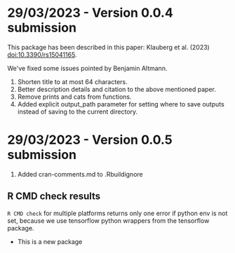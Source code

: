 # 29/03/2023 - Version 0.0.4 submission

This package has been described in this paper: Klauberg et al. (2023) <doi:10.3390/rs15041165>.

We've fixed some issues
  pointed by Benjamin Altmann.

1) Shorten title to at most 64 characters.
2) Better description details and citation to the above mentioned paper.
3) Remove prints and cats from functions.
4) Added explicit output_path parameter for setting where to save outputs instead of saving to the current directory.

# 29/03/2023 - Version 0.0.5 submission

1. Added cran-comments.md to .Rbuildignore

## R CMD check results

`R CMD check` for multiple platforms returns only one error if python env is not set, because we use tensorflow python wrappers from the tensorflow package. 

* This is a new package